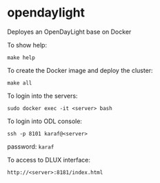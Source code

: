 # opendaylight

Deployes an OpenDayLight base on Docker

To show help:

```
make help
```

To create the Docker image and deploy the cluster:

```
make all
```

To login into the servers:

```
sudo docker exec -it <server> bash
```

To login into ODL console:

```
ssh -p 8101 karaf@<server>
```

password: `karaf`

To access to DLUX interface:

```
http://<server>:8181/index.html
```



